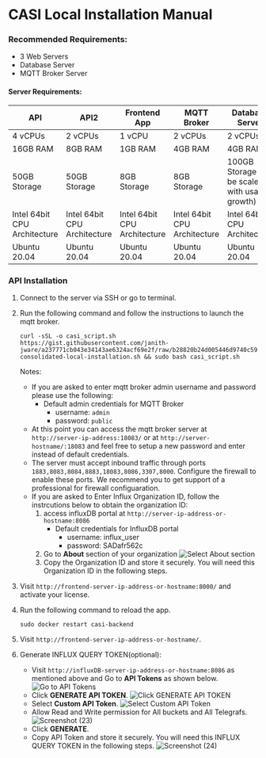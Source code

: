 # CASI Local Installation Manual

### Recommended Requirements:
 - 3 Web Servers
 - Database Server
 - MQTT Broker Server

#### Server Requirements:
| API | API2 | Frontend App | MQTT Broker | Database Server |
|--|--|--|--|--|
| 4 vCPUs | 2 vCPUs | 1 vCPU | 2 vCPUs | 2 vCPUs |
| 16GB RAM | 8GB RAM | 1GB RAM | 4GB RAM | 4GB RAM |
| 50GB Storage | 50GB Storage | 8GB Storage | 8GB Storage | 100GB Storage (To be scaled with usage growth) |
| Intel 64bit CPU Architecture | Intel 64bit CPU Architecture | Intel 64bit CPU Architecture  | Intel 64bit CPU Architecture  | Intel 64bit CPU Architecture  |
| Ubuntu 20.04 | Ubuntu 20.04 | Ubuntu 20.04 | Ubuntu 20.04 | Ubuntu 20.04 |

### API Installation
1. Connect to the server via SSH or go to terminal.
3. Run the following command and follow the instructions to launch the mqtt broker.
   ```
   curl -sSL -o casi_script.sh https://gist.githubusercontent.com/janith-jware/a237771cb043e34143ae6324acf69e2f/raw/b28820b24d005446d9740c5907bc9552ed47f574/casi-consolidated-local-installation.sh && sudo bash casi_script.sh
   ```

   Notes:
   - If you are asked to enter mqtt broker admin username and password please use the following:
     - Default admin credentials for MQTT Broker
       - username: `admin`
       - password: `public`
   - At this point you can access the mqtt broker server at `http://server-ip-address:18083/` or at `http://server-hostname/:18083` and feel free to setup a new password and enter instead of default credentials.
   - The server must accept inbound traffic through ports `1883,8083,8084,8883,18083,8086,3307,8000`. Configure the firewall to enable these ports. We recommend you to get support of a professional for firewall configuaration.
   - If you are asked to Enter Influx Organization ID, follow the instrcutions below to obtain the organization ID:
     1. access influxDB portal at `http://server-ip-address-or-hostname:8086`
        - Default credentials for InfluxDB portal
          - username: influx_user
          - password: SADafr562c
     3. Go to **About** section of your organization
        ![Select About section](https://github.com/casi-devops-team/local-installation-manual/assets/136977780/61f80b7c-7032-4177-927d-d8633583889d)
     4. Copy the Organization ID and store it securely. You will need this Organization ID in the following steps.
    
4. Visit `http://frontend-server-ip-address-or-hostname:8000/` and activate your license.
5. Run the following command to reload the app.
   ```
   sudo docker restart casi-backend
   ```
7. Visit `http://frontend-server-ip-address-or-hostname/`.
   
8. Generate INFLUX QUERY TOKEN(optional):
   - Visit `http://influxDB-server-ip-address-or-hostname:8086` as mentioned above and Go to **API Tokens** as shown below.
     ![Go to API Tokens](https://github.com/casi-devops-team/local-installation-manual/assets/136977780/5956f7af-fb12-4a71-8206-39af7a4f8b63)
   - Click **GENERATE API TOKEN**.
     ![Click GENERATE API TOKEN](https://github.com/casi-devops-team/local-installation-manual/assets/136977780/97833c4a-aa39-4516-b51d-3a19e897df7f)
   - Select **Custom API Token**.
     ![Select Custom API Token](https://github.com/casi-devops-team/local-installation-manual/assets/136977780/f175fb71-2a95-4ba9-9cf3-2ce3c2c8b77e)
   - Allow Read and Write permission for All buckets and All Telegrafs.
     ![Screenshot (23)](https://github.com/casi-devops-team/local-installation-manual/assets/136977780/0922571e-81f6-4793-9656-c4dce568ce68)
   - Click **GENERATE**.
   - Copy API Token and store it securely. You will need this INFLUX QUERY TOKEN in the following steps.
     ![Screenshot (24)](https://github.com/casi-devops-team/local-installation-manual/assets/136977780/575da537-3f8c-4dd1-9e50-5c2eb102222a)

    
